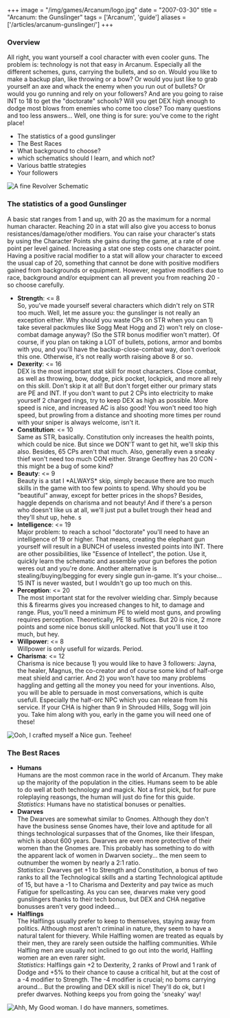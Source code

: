 +++
image = "/img/games/Arcanum/logo.jpg"
date = "2007-03-30"
title = "Arcanum: the Gunslinger"
tags = ['Arcanum', 'guide']
aliases = ['/articles/arcanum-gunslinger/']
+++

<div class='vspace'></div><h3>Overview</h3>

<p class='vspace'>All right, you want yourself a cool character with even cooler guns. The problem is: technology is not that easy in Arcanum. Especially all the different schemes, guns, carrying the bullets, and so on. Would you like to make a backup plan, like throwing or a bow? Or would you just like to grab yourself an axe and whack the enemy when you run out of bullets? Or would you go running and rely on your followers? And are you going to raise INT to 18 to get the "doctorate" schools? Will you get DEX high enough to dodge most blows from enemies who come too close? Too many questions and too less answers... Well, one thing is for sure: you've come to the right place!
</p>

- The statistics of a good gunslinger
- The Best Races
- What background to choose?
- which schematics should I learn, and which not?
- Various battle strategies
- Your followers

![](/img/games/Arcanum/finerevolver.jpg "A fine Revolver Schematic")

### The statistics of a good Gunslinger

<p class='vspace'>A basic stat ranges from 1 and up, with 20 as the maximum for a normal human character. Reaching 20 in a stat will also give you access to bonus resistances/damage/other modifiers. You can raise your character's stats by using the Character Points she gains during the game, at a rate of one point per level gained. Increasing a stat one step costs one character point. Having a positive racial modifier to a stat will allow your character to exceed the usual cap of 20, something that cannot be done with positive modifiers gained from backgrounds or equipment. However, negative modifiers due to race, background and/or equipment can all prevent you from reaching 20 - so choose carefully.
</p>
<div class='vspace'></div><ul><li><strong>Strength</strong>: &lt;= 8<br />So, you've made yourself several characters which didn't rely on STR too much. Well, let me assure you: the gunslinger is not really an exception either. Why should you waste <span class='wikiword'>CPs</span> on STR when you can 1) take several packmules like Sogg Meat Hogg and 2) won't rely on close-combat damage anyway? (So the STR bonus modifier won't matter). Of course, if you plan on taking a LOT of bullets, potions, armor and bombs with you, and you'll have the backup-close-combat way, don't overlook this one. Otherwise, it's not really worth raising above 8 or so.
</li><li><strong>Dexerity</strong>: &lt;= 16<br />DEX is the most important stat skill for most characters. Close combat, as well as throwing, bow, dodge, pick pocket, lockpick, and more all rely on this skill. Don't skip it at all! But don't forget either our primary stats are PE and INT. If you don't want to put 2 <span class='wikiword'>CPs</span> into electricity to make yourself 2 charged rings, try to keep DEX as high as possible. More speed is nice, and increased AC is also good! You won't need too high speed, but prowling from a distance and shooting more times per round with your sniper is always welcome, isn't it.
</li><li><strong>Constitution</strong>: &lt;= 10<br />Same as STR, basically. Constitution only increases the health points, which could be nice. But since we DON'T want to get hit, we'll skip this also. Besides, 65 <span class='wikiword'>CPs</span> aren't that much. Also, generally even a sneaky thief won't need too much CON either. Strange Geoffrey has 20 CON - this might be a bug of some kind?
</li><li><strong>Beauty</strong>: &lt;= 9<br />Beauty is a stat I *ALWAYS* skip, simply because there are too much skills in the game with too few points to spend. Why should you be "beautiful" anway, except for better prices in the shops? Besides, haggle depends on charisma and not beauty! And if there's a person who doesn't like us at all, we'll just put a bullet trough their head and they'll shut up, hehe. s
</li><li><strong>Intelligence</strong>: &lt;= 19<br />Major problem: to reach a school "doctorate" you'll need to have an intelligence of 19 or higher. That means, creating the elephant gun yourself will result in a BUNCH of useless invested points into INT. There are other possibilities, like "Essence of Intellect", the potion. Use it, quickly learn the schematic and assemble your gun befores the potion weres out and you're done. Another alternative is stealing/buying/begging for every single gun in-game. It's your choise... 15 INT is never wasted, but I wouldn't go up too much on this.
</li><li><strong>Perception</strong>: &lt;= 20<br />The most important stat for the revolver wielding char. Simply because this &amp; firearms gives you increased changes to hit, to damage and range. Plus, you'll need a minimum PE to wield most guns, and prowling requires perception. Theoretically, PE 18 suffices. But 20 is nice, 2 more points and some nice bonus skill unlocked. Not that you'll use it too much, but hey.
</li><li><strong>Willpower</strong>: &lt;= 8<br />Willpower is only usefull for wizards. Period.
</li><li><strong>Charisma</strong>: &lt;= 12<br />Charisma is nice because 1) you would like to have 3 followers: Jayna, the healer, Magnus, the co-creator and of course some kind of half-orge meat shield and carrier. And 2) you won't have too many problems haggling and getting all the money you need for your inventions. Also, you will be able to persuade in most conversations, which is quite usefull. Especially the half-orc NPC which you can release from his service. If your CHA is higher than 9 in Shrouded Hills, Sogg will join you. Take him along with you, early in the game you will need one of these!
</li></ul>
</p>

![](/img/games/Arcanum/screens/arc_rifle.jpg "Ooh, I crafted myself a Nice gun. Teehee!")

### The Best Races

<ul><li><strong>Humans</strong><br />Humans are the most common race in the world of Arcanum. They make up the majority of the population in the cities. Humans seem to be able to do well at both technology and magick. Not a first pick, but for pure roleplaying reasongs, the human will just do fine for this guide.<br /><em>Statistics</em>: Humans have no statistical bonuses or penalties.
</li><li><strong>Dwarves</strong><br />The Dwarves are somewhat similar to Gnomes. Although they don't have the business sense Gnomes have, their love and aptitude for all things technological surpasses that of the Gnomes, like their lifespan, which is about 600 years. Dwarves are even more protective of their women than the Gnomes are. This probably has something to do with the apparent lack of women in Dwarven society... the men seem to outnumber the women by nearly a 2:1 ratio.<br /><em>Statistics</em>: Dwarves get +1 to Strength and Constitution, a bonus of two ranks to all the Technological skills and a starting Technological aptitude of 15, but have a -1 to Charisma and Dexterity and pay twice as much Fatigue for spellcasting. As you can see, dwarves make very good gunslingers thanks to their tech bonus, but DEX and CHA negative bonusses aren't very good indeed...
</li><li><strong>Halflings</strong><br />The Halflings usually prefer to keep to themselves, staying away from politics. Although most aren't criminal in nature, they seem to have a natural talent for thievery. While Halfling women are treated as equals by their men, they are rarely seen outside the halfling communities. While Halfling men are usually not inclined to go out into the world, Halfling women are an even rarer sight.<br /><em>Statistics</em>: Halflings gain +2 to Dexterity, 2 ranks of Prowl and 1 rank of Dodge and +5% to their chance to cause a critical hit, but at the cost of a -4 modifier to Strength. The -4 modifier is crucial; no boms carrying around... But the prowling and DEX skill is nice! They'll do ok, but I prefer dwarves. Nothing keeps you from going the 'sneaky' way!
</li></ul>

![](/img/games/Arcanum/screens/arc_tarant.jpg "Ahh, My Good woman. I do have manners, sometimes.")

<a name='bg' id='bg'></a>
<a name='schematics' id='schematics'></a>
<a name='strat' id='strat'></a>
<a name='npcs' id='npcs'></a>
&nbsp;
</p>